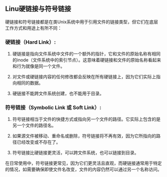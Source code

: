 ## Linu硬链接与符号链接

硬链接和符号链接都是在类Unix系统中用于引用文件的链接类型，但它们在底层工作方式和用途上有所不同：

### 硬链接（Hard Link）:

1. 硬链接是指向文件系统中文件的一个额外的指针，它和文件的原始名称有相同的inode（文件系统中的索引节点）。这意味着硬链接和文件的原始名称看起来和行为就像是同一个文件。

1. 对文件或硬链接内容的任何修改都会反映在所有硬链接上，因为它们实际上指向相同的数据。

1. 硬链接不能跨文件系统创建，也不能用于目录。

### 符号链接（Symbolic Link 或 Soft Link）:

1. 符号链接相当于文件的快捷方式或指向另一个文件的路径。它实际上包含的是另一个文件的路径名。

1. 如果源文件被移动、重命名或删除，符号链接将不再有效，因为它所指向的路径已经改变或不存在了。

1. 符号链接比硬链接更灵活，可以跨文件系统，也可以链接到目录。

在日常使用中，符号链接更常见，因为它们更灵活且直观，而硬链接通常用于特定的情况，如需要确保即使文件名改变，文件的内容仍然可以通过另一个名称访问。
